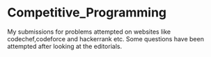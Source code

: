 # Competitive_Programming
My submissions for problems attempted on websites like codechef,codeforce and hackerrank etc. 
Some questions have  been attempted after looking at the editorials. 

